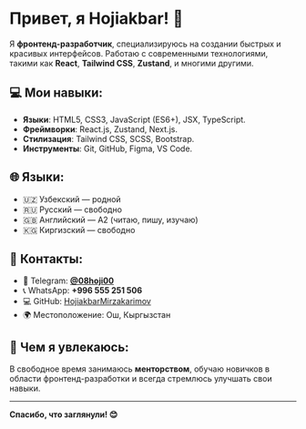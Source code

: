 # Привет, я Hojiakbar! 👋

Я **фронтенд-разработчик**, специализируюсь на создании быстрых и красивых интерфейсов. Работаю с современными технологиями, такими как **React**, **Tailwind CSS**, **Zustand**, и многими другими.

## 💻 Мои навыки:
- **Языки**: HTML5, CSS3, JavaScript (ES6+), JSX, TypeScript.
- **Фреймворки**: React.js, Zustand, Next.js.
- **Стилизация**: Tailwind CSS, SCSS, Bootstrap.
- **Инструменты**: Git, GitHub, Figma, VS Code.

## 🌐 Языки:
- 🇺🇿 Узбекский — родной  
- 🇷🇺 Русский — свободно  
- 🇬🇧 Английский — A2 (читаю, пишу, изучаю)  
- 🇰🇬 Киргизский — свободно

## 💬 Контакты:
- 📱 Telegram: **[@08hoji00](https://t.me/08hoji00)**
- 📞 WhatsApp: **+996 555 251 506**
- 💻 GitHub: [HojiakbarMirzakarimov](https://github.com/HojiakbarMirzakarimov)
- 🌍 Местоположение: Ош, Кыргызстан

## 🌱 Чем я увлекаюсь:
В свободное время занимаюсь **менторством**, обучаю новичков в области фронтенд-разработки и всегда стремлюсь улучшать свои навыки.

---

**Спасибо, что заглянули! 😊**
